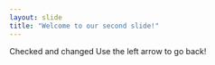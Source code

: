 ```yaml
---
layout: slide
title: "Welcome to our second slide!"
---
```

Checked and changed
Use the left arrow to go back!
